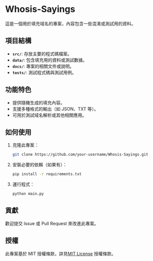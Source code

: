 # Whosis-Sayings

這是一個用於填充域名的專案，內容包含一些混淆或測試用的資料。

## 項目結構

- **`src/`**: 存放主要的程式碼檔案。
- **`data/`**: 包含填充用的資料或測試數據。
- **`docs/`**: 專案的相關文件或說明。
- **`tests/`**: 測試程式碼與測試用例。

## 功能特色

- 提供隨機生成的填充內容。
- 支援多種格式的輸出（如 JSON、TXT 等）。
- 可用於測試域名解析或其他相關應用。

## 如何使用

1. 克隆此專案：

   ```bash
   git clone https://github.com/your-username/Whosis-Sayings.git

   ```

2. 安裝必要的依賴（如果有）：

   ```bash
   pip install -r requirements.txt

   ```

3. 運行程式：

   ```bash
   python main.py

   ```

## 貢獻

歡迎提交 Issue 或 Pull Request 來改進此專案。

## 授權

此專案基於 MIT 授權條款，詳見[MIT License](https://github.com/cloverdefa/Whosis-Sayings/blob/main/License.md) 授權條款。
